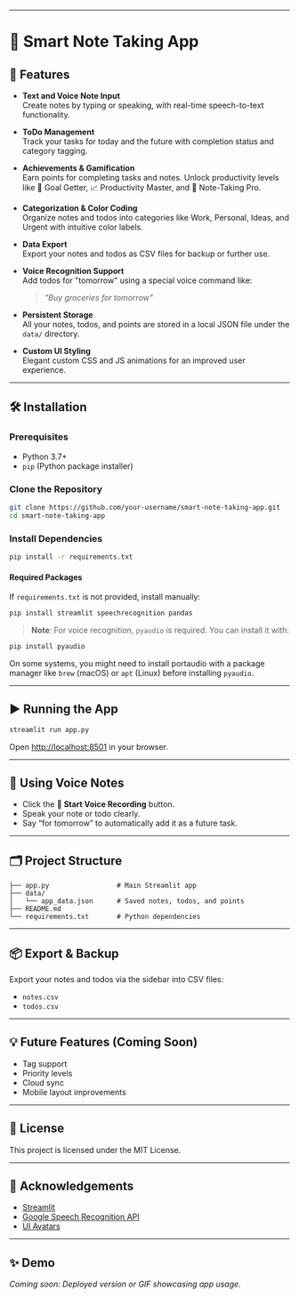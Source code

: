 
---
# 📝 Smart Note Taking App
## 🚀 Features

- **Text and Voice Note Input**  
  Create notes by typing or speaking, with real-time speech-to-text functionality.

- **ToDo Management**  
  Track your tasks for today and the future with completion status and category tagging.

- **Achievements & Gamification**  
  Earn points for completing tasks and notes. Unlock productivity levels like 🎯 Goal Getter, 📈 Productivity Master, and 🌟 Note-Taking Pro.

- **Categorization & Color Coding**  
  Organize notes and todos into categories like Work, Personal, Ideas, and Urgent with intuitive color labels.

- **Data Export**  
  Export your notes and todos as CSV files for backup or further use.

- **Voice Recognition Support**  
  Add todos for "tomorrow" using a special voice command like:
  > *"Buy groceries for tomorrow"*

- **Persistent Storage**  
  All your notes, todos, and points are stored in a local JSON file under the `data/` directory.

- **Custom UI Styling**  
  Elegant custom CSS and JS animations for an improved user experience.

---

## 🛠️ Installation

### Prerequisites

- Python 3.7+
- `pip` (Python package installer)

### Clone the Repository

```bash
git clone https://github.com/your-username/smart-note-taking-app.git
cd smart-note-taking-app
````

### Install Dependencies

```bash
pip install -r requirements.txt
```

#### Required Packages

If `requirements.txt` is not provided, install manually:

```bash
pip install streamlit speechrecognition pandas
```

> **Note**: For voice recognition, `pyaudio` is required. You can install it with:

```bash
pip install pyaudio
```

On some systems, you might need to install portaudio with a package manager like `brew` (macOS) or `apt` (Linux) before installing `pyaudio`.

---

## ▶️ Running the App

```bash
streamlit run app.py
```

Open [http://localhost:8501](http://localhost:8501) in your browser.

---

## 🎤 Using Voice Notes

* Click the **🎤 Start Voice Recording** button.
* Speak your note or todo clearly.
* Say “for tomorrow” to automatically add it as a future task.

---

## 🗂 Project Structure

```
├── app.py                 # Main Streamlit app
├── data/
│   └── app_data.json      # Saved notes, todos, and points
├── README.md
└── requirements.txt       # Python dependencies
```

---

## 📦 Export & Backup

Export your notes and todos via the sidebar into CSV files:

* `notes.csv`
* `todos.csv`

---

## 💡 Future Features (Coming Soon)

* Tag support
* Priority levels
* Cloud sync
* Mobile layout improvements

---

## 📄 License

This project is licensed under the MIT License.

---

## 🙌 Acknowledgements

* [Streamlit](https://streamlit.io/)
* [Google Speech Recognition API](https://pypi.org/project/SpeechRecognition/)
* [UI Avatars](https://ui-avatars.com/)

---

## ✨ Demo

*Coming soon: Deployed version or GIF showcasing app usage.*

```
